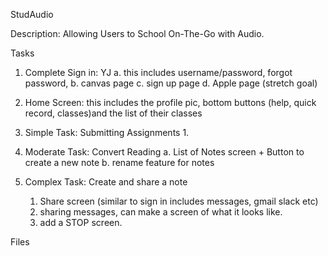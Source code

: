 StudAudio



Description: Allowing Users to School On-The-Go with Audio. 



Tasks 
1. Complete Sign in: YJ
    a. this includes username/password, forgot password, 
    b. canvas page
    c. sign up page
    d. Apple page (stretch goal)
2. Home Screen: this includes the profile pic,  bottom buttons (help, quick record, classes)and the list of their classes
3. Simple Task: Submitting Assignments
    1. 

4. Moderate Task: Convert Reading
    a. List of Notes screen + Button to create a new note
    b. rename feature for notes
5. Complex Task: Create and share a note
   1. Share screen (similar to sign in includes messages, gmail slack etc)
   2. sharing messages, can make a screen of what it looks like. 
   3. add a STOP screen. 



Files



